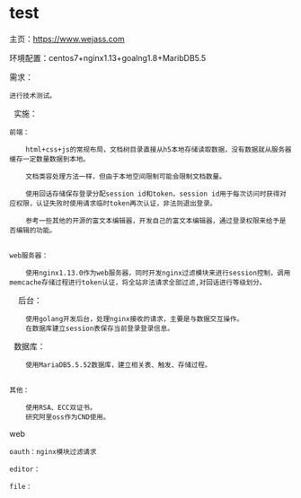 # test

主页：https://www.wejass.com



环境配置：centos7+nginx1.13+goalng1.8+MaribDB5.5


需求：

	进行技术测试。
  
实施：

	前端：
  
		html+css+js的常规布局，文档树目录直接从h5本地存储读取数据，没有数据就从服务器缓存一定数量数据到本地。
		
		文档类容处理方法一样，但由于本地空间限制可能会限制文档数量。
		
		使用回话存储保存登录分配session id和token，session id用于每次访问时获得对应权限，认证失败时使用请求临时token再次认证，非法则退出登录。
    
		参考一些其他的开源的富文本编辑器，开发自己的富文本编辑器，通过登录权限来给予是否编辑的功能。
		
    
	web服务器：
  
		使用nginx1.13.0作为web服务器，同时开发nginx过滤模块来进行session控制，调用memcache存储过程进行token认证，将全站非法请求全部过滤,对回话进行等级划分。
    
	后台：
  
		使用golang开发后台，处理nginx接收的请求，主要是与数据交互操作。
		在数据库建立session表保存当前登录登录信息。
   
	数据库：
  
		使用MariaDB5.5.52数据库，建立相关表、触发、存储过程。
		
    
	其他：
  
		使用RSA、ECC双证书。
		研究阿里oss作为CND使用。
		
web

	oauth：nginx模块过滤请求
	
	editor：
	
	file：
	
